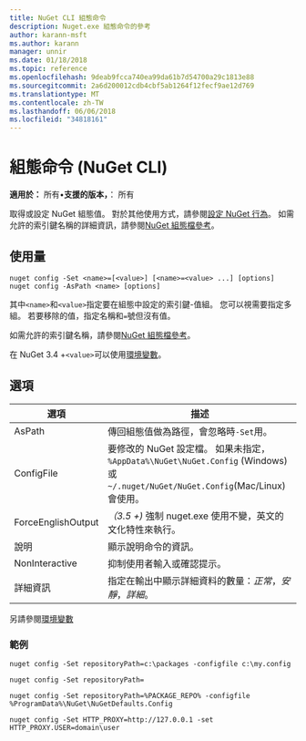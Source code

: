 ```yaml
---
title: NuGet CLI 組態命令
description: Nuget.exe 組態命令的參考
author: karann-msft
ms.author: karann
manager: unnir
ms.date: 01/18/2018
ms.topic: reference
ms.openlocfilehash: 9deab9fcca740ea99da61b7d54700a29c1813e88
ms.sourcegitcommit: 2a6d200012cdb4cbf5ab1264f12fecf9ae12d769
ms.translationtype: MT
ms.contentlocale: zh-TW
ms.lasthandoff: 06/06/2018
ms.locfileid: "34818161"
---
```

# <a name="config-command-nuget-cli"></a>組態命令 (NuGet CLI)

**適用於：** 所有&bullet;**支援的版本，**： 所有

取得或設定 NuGet 組態值。 對於其他使用方式，請參閱[設定 NuGet 行為](../consume-packages/configuring-nuget-behavior.md)。 如需允許的索引鍵名稱的詳細資訊，請參閱[NuGet 組態檔參考](../reference/nuget-config-file.md)。

## <a name="usage"></a>使用量

```cli
nuget config -Set <name>=[<value>] [<name>=<value> ...] [options]
nuget config -AsPath <name> [options]
```

其中`<name>`和`<value>`指定要在組態中設定的索引鍵-值組。 您可以視需要指定多組。 若要移除的值，指定名稱和`=`號但沒有值。

如需允許的索引鍵名稱，請參閱[NuGet 組態檔參考](../reference/nuget-config-file.md)。

在 NuGet 3.4 +`<value>`可以使用[環境變數](cli-ref-environment-variables.md)。

## <a name="options"></a>選項

| 選項 | 描述 |
| --- | --- |
| AsPath | 傳回組態值做為路徑，會忽略時`-Set`用。 |
| ConfigFile | 要修改的 NuGet 設定檔。 如果未指定， `%AppData%\NuGet\NuGet.Config` (Windows) 或`~/.nuget/NuGet/NuGet.Config`(Mac/Linux) 會使用。|
| ForceEnglishOutput | *（3.5 +)* 強制 nuget.exe 使用不變，英文的文化特性來執行。 |
| 說明 | 顯示說明命令的資訊。 |
| NonInteractive | 抑制使用者輸入或確認提示。 |
| 詳細資訊 | 指定在輸出中顯示詳細資料的數量：*正常*，*安靜*，*詳細*。 |

另請參閱[環境變數](cli-ref-environment-variables.md)

### <a name="examples"></a>範例

```cli
nuget config -Set repositoryPath=c:\packages -configfile c:\my.config

nuget config -Set repositoryPath=

nuget config -Set repositoryPath=%PACKAGE_REPO% -configfile %ProgramData%\NuGet\NuGetDefaults.Config

nuget config -Set HTTP_PROXY=http://127.0.0.1 -set HTTP_PROXY.USER=domain\user
```
